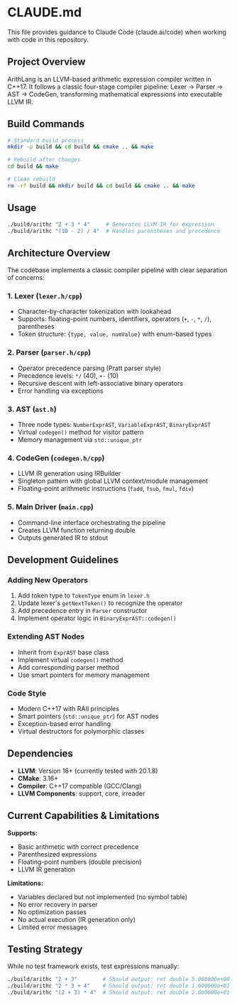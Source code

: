 # CLAUDE.md

This file provides guidance to Claude Code (claude.ai/code) when working with code in this repository.

## Project Overview

ArithLang is an LLVM-based arithmetic expression compiler written in C++17. It follows a classic four-stage compiler pipeline: Lexer → Parser → AST → CodeGen, transforming mathematical expressions into executable LLVM IR.

## Build Commands

```bash
# Standard build process
mkdir -p build && cd build && cmake .. && make

# Rebuild after changes
cd build && make

# Clean rebuild
rm -rf build && mkdir build && cd build && cmake .. && make
```

## Usage

```bash
./build/arithc "2 + 3 * 4"     # Generates LLVM IR for expression
./build/arithc "(10 - 2) / 4"  # Handles parentheses and precedence
```

## Architecture Overview

The codebase implements a classic compiler pipeline with clear separation of concerns:

### 1. Lexer (`lexer.h/cpp`)
- Character-by-character tokenization with lookahead
- Supports: floating-point numbers, identifiers, operators (`+`, `-`, `*`, `/`), parentheses
- Token structure: `{type, value, numValue}` with enum-based types

### 2. Parser (`parser.h/cpp`)
- Operator precedence parsing (Pratt parser style)
- Precedence levels: `*/` (40), `+-` (10)
- Recursive descent with left-associative binary operators
- Error handling via exceptions

### 3. AST (`ast.h`)
- Three node types: `NumberExprAST`, `VariableExprAST`, `BinaryExprAST`
- Virtual `codegen()` method for visitor pattern
- Memory management via `std::unique_ptr`

### 4. CodeGen (`codegen.h/cpp`)
- LLVM IR generation using IRBuilder
- Singleton pattern with global LLVM context/module management
- Floating-point arithmetic instructions (`fadd`, `fsub`, `fmul`, `fdiv`)

### 5. Main Driver (`main.cpp`)
- Command-line interface orchestrating the pipeline
- Creates LLVM function returning double
- Outputs generated IR to stdout

## Development Guidelines

### Adding New Operators
1. Add token type to `TokenType` enum in `lexer.h`
2. Update lexer's `getNextToken()` to recognize the operator
3. Add precedence entry in `Parser` constructor
4. Implement operator logic in `BinaryExprAST::codegen()`

### Extending AST Nodes
- Inherit from `ExprAST` base class
- Implement virtual `codegen()` method
- Add corresponding parser method
- Use smart pointers for memory management

### Code Style
- Modern C++17 with RAII principles
- Smart pointers (`std::unique_ptr`) for AST nodes
- Exception-based error handling
- Virtual destructors for polymorphic classes

## Dependencies

- **LLVM**: Version 16+ (currently tested with 20.1.8)
- **CMake**: 3.16+
- **Compiler**: C++17 compatible (GCC/Clang)
- **LLVM Components**: support, core, irreader

## Current Capabilities & Limitations

**Supports:**
- Basic arithmetic with correct precedence
- Parenthesized expressions
- Floating-point numbers (double precision)
- LLVM IR generation

**Limitations:**
- Variables declared but not implemented (no symbol table)
- No error recovery in parser
- No optimization passes
- No actual execution (IR generation only)
- Limited error messages

## Testing Strategy

While no test framework exists, test expressions manually:
```bash
./build/arithc "2 + 3"        # Should output: ret double 5.000000e+00
./build/arithc "2 * 3 + 4"    # Should output: ret double 1.000000e+01
./build/arithc "(2 + 3) * 4"  # Should output: ret double 2.000000e+01
```